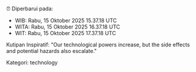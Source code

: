 ⏰ Diperbarui pada:
- WIB: Rabu, 15 Oktober 2025 15.37.18 UTC
- WITA: Rabu, 15 Oktober 2025 16.37.18 UTC
- WIT: Rabu, 15 Oktober 2025 17.37.18 UTC

Kutipan Inspiratif:
"Our technological powers increase, but the side effects and potential hazards also escalate."


Kategori: technology

